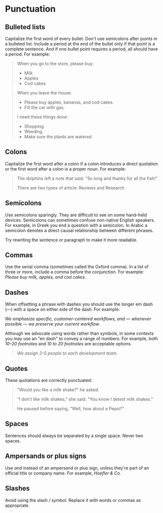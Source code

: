 Punctuation
===========

Bulleted lists
--------------

Capitalize the first word of every bullet. Don't use semicolons after
points in a bulleted list. Include a period at the end of the bullet
only if that point is a complete sentence. And if one bullet point
requires a period, all should have a period. For example:

> When you go to the store, please buy:
>
> * Milk
> * Apples
> * Cod cakes

> When you leave the house:
>
> * Please buy apples, bananas, and cod cakes.
> * Fill the car with gas.
>
> I need these things done:
>
> * Shopping.
> * Weeding.
> * Make sure the plants are watered.

Colons
------

Capitalize the first word after a colon if a colon introduces a direct
quotation or the first word after a colon is a proper noun. For example:

> The dolphins left a note that said: "So long and thanks for all the
> fish!"
>
> There are two types of article: Reviews and Research.

Semicolons
----------

Use semicolons sparingly. They are difficult to see on some hand-held
devices. Semicolons can sometimes confuse non-native English speakers.
For example, in Greek you end a question with a semicolon. In Arabic a
semicolon denotes a direct causal relationship between different
phrases.

Try rewriting the sentence or paragraph to make it more readable.

Commas
------

Use the serial comma (sometimes called the Oxford comma). In a list of
three or more, include a comma before the conjunction. For example:
*Please buy milk, apples, and cod cakes.*

Dashes
------

When offsetting a phrase with dashes you should use the longer em dash
(&mdash;) with a space on either side of the dash. For example:

*We emphasize specific, customer-centered workflows, and &mdash; whenever
possible &mdash; we preserve your current workflow.*

Although we advocate using words rather than symbols, in some contexts
you may use an "en dash" to convey a range of numbers. For example, both
*10&ndash;20 footnotes* and *10 to 20 footnotes* are acceptable options.

> *We assign 2&ndash;5 people to each development team.*

Quotes
------

These quotations are correctly punctuated:

> "Would you like a milk shake?" he asked.
>
> "I don't like milk shakes," she said. "You know I detest milk
> shakes."
>
> He paused before saying, "Well, how about a Pepsi?"

Spaces
------

Sentences should always be separated by a single space. Never two
spaces.

Ampersands or plus signs
------------------------

Use *and* instead of an ampersand or plus sign, unless they're part of
an official title or company name. For example, *Hoefler & Co.*

Slashes
-------

Avoid using the slash */* symbol. Replace it with words or commas as
appropriate.
